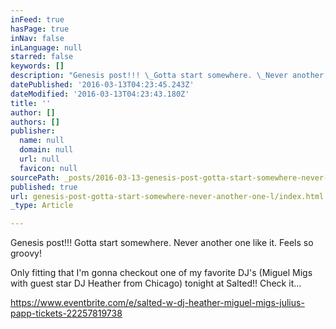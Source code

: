```yaml
---
inFeed: true
hasPage: true
inNav: false
inLanguage: null
starred: false
keywords: []
description: "Genesis post!!! \_Gotta start somewhere. \_Never another one like it. \_Feels so groovy!"
datePublished: '2016-03-13T04:23:45.243Z'
dateModified: '2016-03-13T04:23:43.180Z'
title: ''
author: []
authors: []
publisher:
  name: null
  domain: null
  url: null
  favicon: null
sourcePath: _posts/2016-03-13-genesis-post-gotta-start-somewhere-never-another-one-l.md
published: true
url: genesis-post-gotta-start-somewhere-never-another-one-l/index.html
_type: Article

---
```

Genesis post!!!  Gotta start somewhere.  Never another one like it.  Feels so groovy!

Only fitting that I'm gonna checkout one of my favorite DJ's (Miguel Migs with guest star DJ Heather from Chicago) tonight at Salted!!  Check it...

https://www.eventbrite.com/e/salted-w-dj-heather-miguel-migs-julius-papp-tickets-22257819738